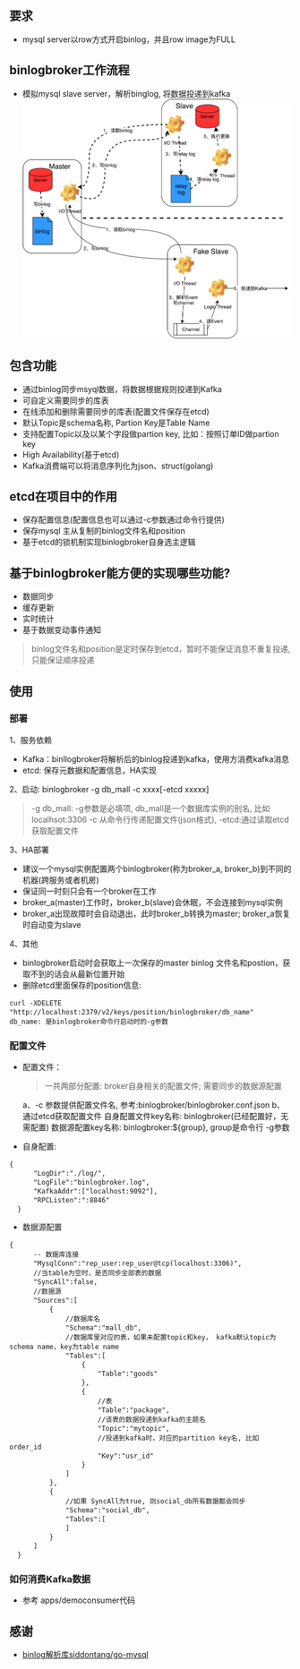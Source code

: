 ## 要求
- mysql server以row方式开启binlog，并且row image为FULL

## binlogbroker工作流程
- 模拟mysql slave server，解析binglog, 将数据投递到kafka
 ![FakeSlave](doc/mysql_binlog.png)
 
 
## 包含功能
- 通过binlog同步msyql数据，将数据根据规则投递到Kafka
- 可自定义需要同步的库表
- 在线添加和删除需要同步的库表(配置文件保存在etcd)
- 默认Topic是schema名称, Partion Key是Table Name
- 支持配置Topic以及以某个字段做partion key, 比如：按照订单ID做partion key
- High Availability(基于etcd)
- Kafka消费端可以将消息序列化为json、struct(golang)

## etcd在项目中的作用
- 保存配置信息(配置信息也可以通过-c参数通过命令行提供)
- 保存mysql 主从复制的binlog文件名和position
- 基于etcd的锁机制实现binlogbroker自身选主逻辑

## 基于binlogbroker能方便的实现哪些功能?
- 数据同步
- 缓存更新
- 实时统计
- 基于数据变动事件通知
> binlog文件名和position是定时保存到etcd，暂时不能保证消息不重复投递,只能保证顺序投递

## 使用 
### 部署
1、服务依赖
- Kafka：binllogbroker将解析后的binlog投递到kafka，使用方消费kafka消息
- etcd: 保存元数据和配置信息，HA实现

2、启动: binlogbroker -g db_mall -c xxxx[-etcd xxxxx]
  > -g db_mall: -g参数是必填项, db_mall是一个数据库实例的别名, 比如localhsot:3306
  > -c 从命令行传递配置文件(json格式), -etcd:通过读取etcd获取配置文件

3、HA部署
- 建议一个mysql实例配置两个binlogbroker(称为broker_a, broker_b)到不同的机器(跨服务或者机房)
- 保证同一时刻只会有一个broker在工作
- broker_a(master)工作时，broker_b(slave)会休眠，不会连接到mysql实例
- broker_a出现故障时会自动退出，此时broker_b转换为master; broker_a恢复时自动变为slave

4、其他
- binlogbroker启动时会获取上一次保存的master binlog 文件名和postion，获取不到的话会从最新位置开始
- 删除etcd里面保存的position信息:
```
curl -XDELETE "http://localhost:2379/v2/keys/position/binlogbroker/db_name"
db_name: 是binlogbroker命令行启动时的-g参数
```
### 配置文件
  - 配置文件：
    > 一共两部分配置: broker自身相关的配置文件; 需要同步的数据源配置

    a、-c 参数提供配置文件名, 参考:binlogbroker/binlogbroker.conf.json
    b、通过etcd获取配置文件
      自身配置文件key名称: binlogbroker(已经配置好，无需配置)
      数据源配置key名称: binlogbroker:${group}, group是命令行 -g参数
  - 自身配置:
  ```
  {
        "LogDir":"./log/",
        "LogFile":"binlogbroker.log",
        "KafkaAddr":["localhost:9092"],
        "RPCListen":":8846"
    }
  ```
  - 数据源配置
  ```
  {
        -- 数据库连接
        "MysqlConn":"rep_user:rep_user@tcp(localhost:3306)",
        //当table为空时，是否同步全部表的数据
        "SyncAll":false,
        //数据源
        "Sources":[
            {
                //数据库名
                "Schema":"mall_db",
                //数据库里对应的表，如果未配置topic和key， kafka默认topic为schema name，key为table name
                "Tables":[
                    {
                        "Table":"goods"
                    },
                    {
                        //表
                        "Table":"package",
                        //该表的数据投递到kafka的主题名
                        "Topic":"mytopic",
                        //投递到kafka时，对应的partition key名, 比如 order_id
                        "Key":"usr_id"
                    }
                ]
            },
            {
                //如果 SyncAll为true, 则social_db所有数据都会同步
                "Schema":"social_db",
                "Tables":[
                ]
            }
        ]
    }
  ```
### 如何消费Kafka数据
- 参考 apps/democonsumer代码


## 感谢
- [binlog解析库siddontang/go-mysql](https://github.com/siddontang/go-mysql)